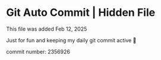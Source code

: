 # Git Auto Commit | Hidden File

This file was added Feb 12, 2025

Just for fun and keeping my daily git commit active 🤪

commit number: 2356926
